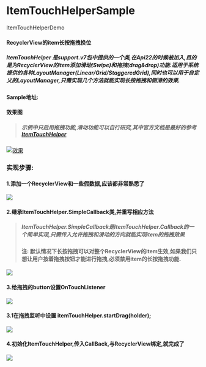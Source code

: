 # ItemTouchHelperSample
ItemTouchHelperDemo
#### RecyclerView的item长按拖拽换位

##### ItemTouchHelper 是support.v7包中提供的一个类,在Api22的时候被加入,目的是为RecyclerView的item添加滑动(Swipe)和拖拽(drag&drop)功能.适用于系统提供的各种LayoutManager(Linear/Grid/StaggeredGrid),同时也可以用于自定义的LayoutManager,只需实现几个方法就能实现长按拖拽和侧滑的效果.

#### Sample地址:

#### 效果图
> #####  示例中只启用拖拽功能,滑动功能可以自行研究,其中官方文档是最好的参考[ItemTouchHelper](https://developer.android.com/reference/android/support/v7/widget/helper/ItemTouchHelper.html)

[![效果](http://cicinnus-blog.oss-cn-shenzhen.aliyuncs.com/2017/08/SM-G9350_20170829220641.gif)](http://cicinnus-blog.oss-cn-shenzhen.aliyuncs.com/2017/08/SM-G9350_20170829220641.gif)
### 实现步骤:

#### 1.添加一个RecyclerView和一些假数据,应该都非常熟悉了
[![](http://cicinnus-blog.oss-cn-shenzhen.aliyuncs.com/2017/08/capture_061.png)](http://cicinnus-blog.oss-cn-shenzhen.aliyuncs.com/2017/08/capture_061.png)
#### 2.继承ItemTouchHelper.SimpleCallback类,并重写相应方法

> ##### ItemTouchHelper.SimpleCallback是ItemTouchHelper.Callback的一个简单实现,只需传入允许拖拽和滑动的方向就能实现item的拖拽效果
> #### 注: 默认情况下长按拖拽可以对整个RecyclerView的item生效,如果我们只想让用户按着拖拽按钮才能进行拖拽,必须禁用item的长按拖拽功能.

[![](http://cicinnus-blog.oss-cn-shenzhen.aliyuncs.com/2017/08/capture_062.png)](http://cicinnus-blog.oss-cn-shenzhen.aliyuncs.com/2017/08/capture_062.png)
#### 3.给拖拽的button设置OnTouchListener
[![](http://cicinnus-blog.oss-cn-shenzhen.aliyuncs.com/2017/08/capture_064.png)](http://cicinnus-blog.oss-cn-shenzhen.aliyuncs.com/2017/08/capture_064.png)
#### 3.1在拖拽监听中设置 itemTouchHelper.startDrag(holder);
[![](http://cicinnus-blog.oss-cn-shenzhen.aliyuncs.com/2017/08/capture_065.png)](http://cicinnus-blog.oss-cn-shenzhen.aliyuncs.com/2017/08/capture_065.png)

#### 4.初始化ItemTouchHelper,传入CallBack,与RecyclerView绑定,就完成了
[![](http://cicinnus-blog.oss-cn-shenzhen.aliyuncs.com/2017/08/capture_063.png)](http://cicinnus-blog.oss-cn-shenzhen.aliyuncs.com/2017/08/capture_063.png)

